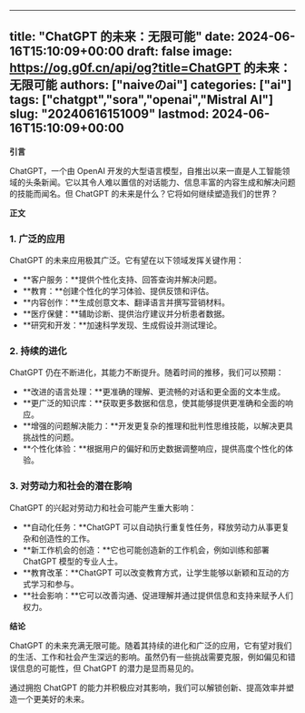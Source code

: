 
---
title: "ChatGPT 的未来：无限可能"
date: 2024-06-16T15:10:09+00:00
draft: false
image: https://og.g0f.cn/api/og?title=ChatGPT 的未来：无限可能
authors: ["naiveのai"]
categories: ["ai"]
tags: ["chatgpt","sora","openai","Mistral AI"]
slug: "20240616151009"
lastmod: 2024-06-16T15:10:09+00:00
---
**引言**

ChatGPT，一个由 OpenAI 开发的大型语言模型，自推出以来一直是人工智能领域的头条新闻。它以其令人难以置信的对话能力、信息丰富的内容生成和解决问题的技能而闻名。但 ChatGPT 的未来是什么？它将如何继续塑造我们的世界？

**正文**

### 1. 广泛的应用

ChatGPT 的未来应用极其广泛。它有望在以下领域发挥关键作用：

- **客户服务：**提供个性化支持、回答查询并解决问题。
- **教育：**创建个性化的学习体验、提供反馈和评估。
- **内容创作：**生成创意文本、翻译语言并撰写营销材料。
- **医疗保健：**辅助诊断、提供治疗建议并分析患者数据。
- **研究和开发：**加速科学发现、生成假设并测试理论。

### 2. 持续的进化

ChatGPT 仍在不断进化，其能力不断提升。随着时间的推移，我们可以预期：

- **改进的语言处理：**更准确的理解、更流畅的对话和更全面的文本生成。
- **更广泛的知识库：**获取更多数据和信息，使其能够提供更准确和全面的响应。
- **增强的问题解决能力：**开发更复杂的推理和批判性思维技能，以解决更具挑战性的问题。
- **个性化体验：**根据用户的偏好和历史数据调整响应，提供高度个性化的体验。

### 3. 对劳动力和社会的潜在影响

ChatGPT 的兴起对劳动力和社会可能产生重大影响：

- **自动化任务：**ChatGPT 可以自动执行重复性任务，释放劳动力从事更复杂和创造性的工作。
- **新工作机会的创造：**它也可能创造新的工作机会，例如训练和部署 ChatGPT 模型的专业人士。
- **教育改革：**ChatGPT 可以改变教育方式，让学生能够以新颖和互动的方式学习和参与。
- **社会影响：**它可以改善沟通、促进理解并通过提供信息和支持来赋予人们权力。

**结论**

ChatGPT 的未来充满无限可能。随着其持续的进化和广泛的应用，它有望对我们的生活、工作和社会产生深远的影响。虽然仍有一些挑战需要克服，例如偏见和错误信息的可能性，但 ChatGPT 的潜力是显而易见的。

通过拥抱 ChatGPT 的能力并积极应对其影响，我们可以解锁创新、提高效率并塑造一个更美好的未来。